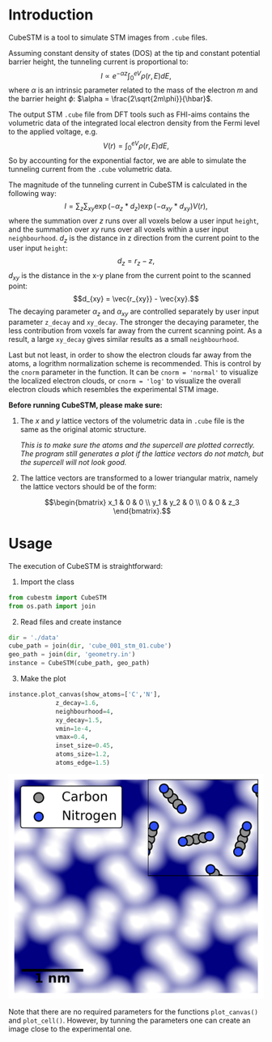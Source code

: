# Introduction

CubeSTM is a tool to simulate STM images from `.cube` files.

Assuming constant density of states (DOS) at the tip and constant potential barrier height, the tunneling current is proportional to: $$I \propto e^{-\alpha z}\int_{0}^{eV}\rho(r,E)dE,$$ where $\alpha$ is an intrinsic parameter related to the mass of the electron $m$ and the barrier height $\phi$: $\alpha = \frac{2\sqrt{2m\phi}}{\hbar}$.

The output STM `.cube` file from DFT tools such as FHI-aims contains the volumetric data of the integrated local electron density from the Fermi level to the applied voltage, e.g. $$V(r)=\int_{0}^{eV}\rho(r,E)dE,$$ 
So by accounting for the exponential factor, we are able to simulate the tunneling current from the `.cube` volumetric data.

The magnitude of the tunneling current in CubeSTM is calculated in the following way: $$I = \sum_{z}\sum_{xy}\exp(-\alpha_z * d_z)\exp(-\alpha_{xy} * d_{xy})V(r),$$ where the summation over $z$ runs over all voxels below a user input `height`, and the summation over $xy$ runs over all voxels within a user input `neighbourhood`. $d_z$ is the distance in z direction from the current point to the user input `height`: $$d_z = r_z - z,$$ $d_{xy}$ is the distance in the x-y plane from the current point to the scanned point: $$d_{xy} = \vec{r_{xy}} - \vec{xy}.$$ 
The decaying parameter $\alpha_z$ and $\alpha_{xy}$ are controlled separately by user input parameter `z_decay` and `xy_decay`. The stronger the decaying parameter, the less contribution from voxels far away from the current scanning point. As a result, a large `xy_decay` gives similar results as a small `neighbourhood`.

Last but not least, in order to show the electron clouds far away from the atoms, a logrithm normalization scheme is recommended. This is control by the `cnorm` parameter in the function. It can be `cnorm = 'normal'` to visualize the localized electron clouds, or `cnorm = 'log'` to visualize the overall electron clouds which resembles the experimental STM image.

**Before running CubeSTM, please make sure:**
1. The *x* and *y* lattice vectors of the volumetric data in `.cube` file is the same as the original atomic structure. 

   *This is to make sure the atoms and the supercell are plotted correctly. The program still generates a plot if the lattice vectors do not match, but the supercell will not look good.*
2. The lattice vectors are transformed to a lower triangular matrix, namely the lattice vectors should be of the form:
   ```math
   \begin{bmatrix} x_1 & 0 & 0 \\ y_1 & y_2 & 0 \\ 0 & 0 & z_3 \end{bmatrix}.
   ```

# Usage

The execution of CubeSTM is straightforward:
1. Import the class
```python
from cubestm import CubeSTM
from os.path import join
```
2. Read files and create instance
```python
dir = './data'
cube_path = join(dir, 'cube_001_stm_01.cube')
geo_path = join(dir, 'geometry.in')
instance = CubeSTM(cube_path, geo_path)
```
3. Make the plot
```python
instance.plot_canvas(show_atoms=['C','N'],
		     z_decay=1.6,
		     neighbourhood=4,
		     xy_decay=1.5,
		     vmin=1e-4,
		     vmax=0.4,
		     inset_size=0.45,
		     atoms_size=1.2,
		     atoms_edge=1.5)
```
![](./data/canvas_plot_stm.png)

Note that there are no required parameters for the functions `plot_canvas()` and `plot_cell()`. However, by tunning the parameters one can create an image close to the experimental one.
